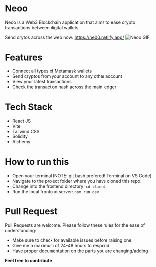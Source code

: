 # Neoo

Neoo is a Web3 Blockchain application that aims to ease crypto transactions between digital wallets

Send crytos across the web now: https://ne00.netlify.app/
<img src="./assets/neoo.gif" alt="Neoo GIF" />

# Features

* Connect all types of Metamask wallets
* Send cryptos from your account to any other account
* View your latest transactions
* Check the transaction hash across the main ledger

# Tech Stack

* React JS
* Vite
* Tailwind CSS
* Solidity
* Alchemy

# How to run this

* Open your terminal (NOTE: git bash prefered/ Terminal on VS Code)
* Navigate to the project folder where you have cloned this repo.
* Change into the frontend directory: `cd client`
* Run the local frontend server: `npm run dev`

# Pull Request
Pull Requests are welcome. Please follow these rules for the ease of understanding:

* Make sure to check for available issues before raising one
* Give me a maximum of 24-48 hours to respond
* Have proper documentation on the parts you are changing/adding

**Feel free to contribute**
